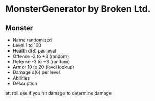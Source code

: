 # MonsterGenerator by Broken Ltd.


## Monster
- Name          randomized
- Level         1 to 100
- Health        d(8) per level 
- Offense       -3 to +3 (random)
- Defense       -3 to +3 (random)
- Armor         10 to 20 (level lookup)
- Damage        d(6) per level
- Abilities     
- Description


att roll see if you hit
damage to determine damage
